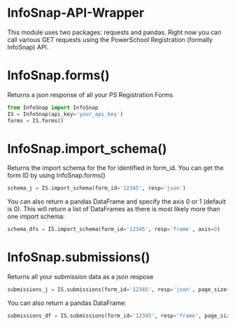 # InfoSnap-API-Wrapper

This module uses two packages: requests and pandas. Right now you can call various GET requests using the PowerSchool Registration (formally InfoSnap) API.

# InfoSnap.forms()
Returns a json response of all your PS Registration Forms
```python
from InfoSnap import InfoSnap
IS = InfoSnap(api_key='your_api_key')
forms = IS.forms()
```
# InfoSnap.import_schema()
Returns the import schema for the for identified in form_id. You can get the form ID by using InfoSnap.forms()
```python
schema_j = IS.import_schema(form_id='12345', resp='json')
```
You can also return a pandas DataFrame and specify the axis 0 or 1 (default is 0). This will return a list of DataFrames as there is most likely more than one import schema:
```python
schema_dfs = IS.import_schema(form_id='12345', resp='frame', axis=0)
```
# InfoSnap.submissions()

Returns all your submission data as a json respose
```python
submissions_j = IS.submissions(form_id='12345', resp='json', page_size=50)
```
You can also return a pandas DataFrame:
```python
submissions_df = IS.submissions(form_id='12345', resp='frame', page_size=50)
```
